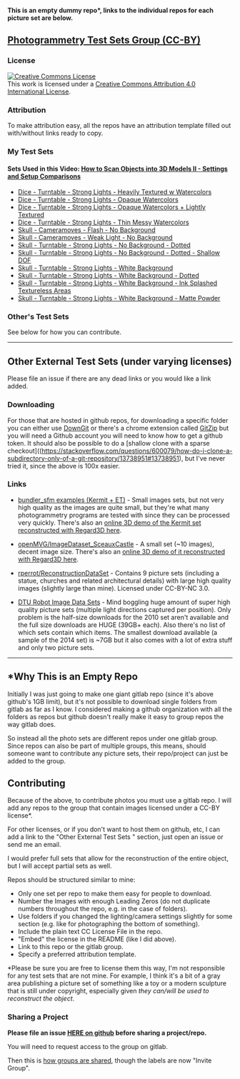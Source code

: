 **This is an empty dummy repo\*, links to the individual repos for each picture set are below.**

## [Photogrammetry Test Sets Group (CC-BY)](https://gitlab.com/photogrammetry-test-sets)

### License

<a rel="license" href="http://creativecommons.org/licenses/by/4.0/"><img alt="Creative Commons License" style="border-width:0" src="https://i.creativecommons.org/l/by/4.0/88x31.png" /></a><br />This work is licensed under a <a rel="license" href="http://creativecommons.org/licenses/by/4.0/">Creative Commons Attribution 4.0 International License</a>.

### Attribution

To make attribution easy, all the repos have an attribution template filled out with/without links ready to copy.

### My Test Sets

#### Sets Used in this Video: [How to Scan Objects into 3D Models II - Settings and Setup Comparisons](https://youtu.be/7pGJ8rWiecw)

- [Dice - Turntable - Strong Lights - Heavily Textured w Watercolors](https://gitlab.com/photogrammetry-test-sets/dice-turntable-strong-lights-heavily-textured-w-watercolors)
- [Dice - Turntable - Strong Lights - Opaque Watercolors](https://gitlab.com/photogrammetry-test-sets/dice-turntable-strong-lights-opaque-watercolors)
- [Dice - Turntable - Strong Lights - Opaque Watercolors + Lightly Textured](https://gitlab.com/photogrammetry-test-sets/dice-turntable-strong-lights-opaque-watercolors-lightly-textured)
- [Dice - Turntable - Strong Lights - Thin Messy Watercolors](https://gitlab.com/photogrammetry-test-sets/dice-turntable-strong-lights-thin-messy-watercolors)
- [Skull - Cameramoves - Flash - No Background](https://gitlab.com/photogrammetry-test-sets/skull-cameramoves-flash-no-background)
- [Skull - Cameramoves - Weak Light - No Background](https://gitlab.com/photogrammetry-test-sets/skull-cameramoves-weak-light-no-background)
- [Skull - Turntable - Strong Lights - No Background - Dotted](https://gitlab.com/photogrammetry-test-sets/skull-turntable-strong-lights-no-background-dotted)
- [Skull - Turntable - Strong Lights - No Background - Dotted - Shallow DOF](https://gitlab.com/photogrammetry-test-sets/skull-turntable-strong-lights-no-background-dotted-shallow-dof)
- [Skull - Turntable - Strong Lights - White Background](https://gitlab.com/photogrammetry-test-sets/skull-turntable-strong-lights-white-background)
- [Skull - Turntable - Strong Lights - White Background - Dotted](https://gitlab.com/photogrammetry-test-sets/skull-turntable-strong-lights-white-background-dotted)
- [Skull - Turntable - Strong Lights - White Background - Ink Splashed Textureless Areas](https://gitlab.com/photogrammetry-test-sets/skull-turntable-strong-lights-white-background-ink-splashed-textureless-areas)
- [Skull - Turntable - Strong Lights - White Background - Matte Powder](https://gitlab.com/photogrammetry-test-sets/skull-turntable-strong-lights-white-background-matte-powder)


### Other's Test Sets

See below for how you can contribute.

<!-- Please check each repo for how the owners prefer to be credited. -->

---

## Other External Test Sets (under varying licenses)

Please file an issue if there are any dead links or you would like a link added.

### Downloading
For those that are hosted in github repos, for downloading a specific folder you can either use [DownGit](https://minhaskamal.github.io/DownGit/#/home) or there's a chrome extension called [GitZip](https://chrome.google.com/webstore/detail/gitzip-for-github/ffabmkklhbepgcgfonabamgnfafbdlkn) but you will need a Github account you will need to know how to get a github token. It should also be possible to do a [shallow clone with a sparse checkout]((https://stackoverflow.com/questions/600079/how-do-i-clone-a-subdirectory-only-of-a-git-repository/13738951#13738951), but I've never tried it, since the above is 100x easier.

### Links

- [bundler_sfm examples (Kermit + ET)](https://github.com/snavely/bundler_sfm/tree/master/examples) - Small images sets, but not very high quality as the images are quite small, but they're what many photogrammetry programs are tested with since they can be processed very quickly. There's also an [online 3D demo of the Kermit set reconstructed with Regard3D here](http://www.regard3d.org/r3d_demos/demo_kermit_texture.html).

- [openMVG/ImageDataset_SceauxCastle](https://github.com/openMVG/ImageDataset_SceauxCastle) - A small set (~10 images), decent image size. There's also an [online 3D demo of it reconstructed with Regard3D here](http://www.regard3d.org/r3d_demos/demo_sceaux.html).

- [rperrot/ReconstructionDataSet](https://github.com/rperrot/ReconstructionDataSet/) - Contains 9 picture sets (including a statue, churches and related architectural details) with large high quality images (slightly large than mine). Licensed under CC-BY-NC 3.0.

- [DTU Robot Image Data Sets](http://roboimagedata.compute.dtu.dk/?page_id=24) - Mind boggling huge amount of super high quality picture sets (multiple light directions captured per position). Only problem is the half-size downloads for the 2010 set aren't available and the full size downloads are HUGE (39GB+ each). Also there's no list of which sets contain which items. The smallest download available (a sample of the 2014 set) is ~7GB but it also comes with a lot of extra stuff and only two picture sets.

---

## *Why This is an Empty Repo

Initially I was just going to make one giant gitlab repo (since it's above github's 1GB limit), but it's not possible to download single folders from gitlab as far as I know. I considered making a github organization with all the folders as repos but github doesn't really make it easy to group repos the way gitlab does.

So instead all the photo sets are different repos under one gitlab group. Since repos can also be part of multiple groups, this means, should someone want to contribute any picture sets, their repo/project can just be added to the group.

## Contributing

Because of the above, to contribute photos you must use a gitlab repo. I will add any repos to the group that contain images licensed under a CC-BY license*.

For other licenses, or if you don't want to host them on github, etc, I can add a link to the "Other External Test Sets " section, just open an issue or send me an email.

I would prefer full sets that allow for the reconstruction of the entire object, but I will accept partial sets as well.

Repos should be structured similar to mine:

- Only one set per repo to make them easy for people to download.
- Number the Images with enough Leading Zeros (do not duplicate numbers throughout the repo, e.g. in the case of folders).
- Use folders if you changed the lighting/camera settings slightly for some section (e.g. like for photographing the bottom of something).
- Include the plain text CC License File in the repo.
- "Embed" the license in the README (like I did above).
- Link to this repo or the gitlab group.
- Specify a preferred attribution template.


\*Please be sure you are free to license them this way, I'm not responsible for any test sets that are not mine. For example, I think it's a bit of a gray area publishing a picture set of something like a toy or a modern sculpture that is still under copyright, especially given *they can/will be used to reconstruct the object*.

### Sharing a Project

**Please file an issue [HERE on github](https://github.com/AlansCodeLog/photogrammetry-test-sets/issues) before sharing a project/repo.**

You will need to request access to the group on gitlab.

Then this is [how groups are shared](https://docs.gitlab.com/ee/user/project/members/share_project_with_groups.html), though the labels are now "Invite Group".

